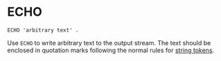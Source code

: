 # ECHO

```
ECHO 'arbitrary text' .
```

Use `ECHO` to write arbitrary text to the output stream.  The text
should be enclosed in quotation marks following the normal rules for
[string tokens](../../language/basics/tokens.md#strings).

